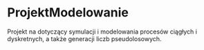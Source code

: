 ProjektModelowanie
==================

Projekt na dotyczący symulacji i modelowania procesów ciągłych i dyskretnych, a także generacji liczb pseudolosowych.
